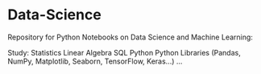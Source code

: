 # Data-Science

Repository for Python Notebooks on Data Science and Machine Learning:

Study:
Statistics
Linear Algebra
SQL
Python
Python Libraries (Pandas, NumPy, Matplotlib, Seaborn, TensorFlow, Keras...)
...
